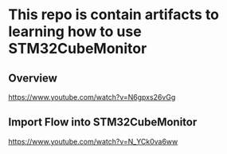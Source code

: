 # This repo is contain artifacts to learning how to use STM32CubeMonitor

## Overview
https://www.youtube.com/watch?v=N6gpxs26vGg

## Import Flow into STM32CubeMonitor
https://www.youtube.com/watch?v=N_YCk0va6ww
